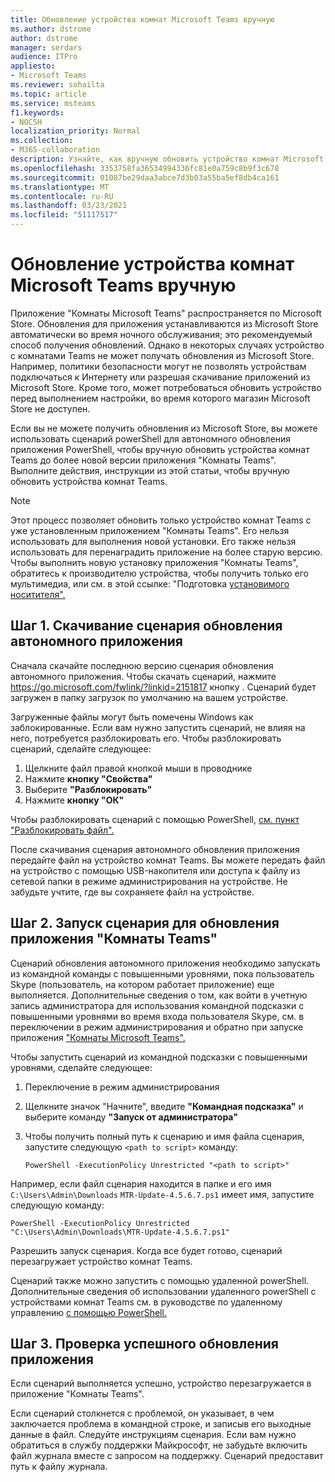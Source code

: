 ```yaml
---
title: Обновление устройства комнат Microsoft Teams вручную
ms.author: dstrome
author: dstrome
manager: serdars
audience: ITPro
appliesto:
- Microsoft Teams
ms.reviewer: sohailta
ms.topic: article
ms.service: msteams
f1.keywords:
- NOCSH
localization_priority: Normal
ms.collection:
- M365-collaboration
description: Узнайте, как вручную обновить устройство комнат Microsoft Teams до определенной версии.
ms.openlocfilehash: 3353758fa36534994336fc81e0a759c8b9f3c678
ms.sourcegitcommit: 01087be29daa3abce7d3b03a55ba5ef8db4ca161
ms.translationtype: MT
ms.contentlocale: ru-RU
ms.lasthandoff: 03/23/2021
ms.locfileid: "51117517"
---
```

# <a name="manually-update-a-microsoft-teams-rooms-device"></a>Обновление устройства комнат Microsoft Teams вручную

Приложение "Комнаты Microsoft Teams" распространяется по Microsoft Store. Обновления для приложения устанавливаются из Microsoft Store автоматически во время ночного обслуживания; это рекомендуемый способ получения обновлений. Однако в некоторых случаях устройство с комнатами Teams не может получать обновления из Microsoft Store. Например, политики безопасности могут не позволять устройствам подключаться к Интернету или разрешая скачивание приложений из Microsoft Store. Кроме того, может потребоваться обновить устройство перед выполнением настройки, во время которого магазин Microsoft Store не доступен.

Если вы не можете получить обновления из Microsoft Store, вы можете использовать сценарий powerShell для автономного обновления приложения PowerShell, чтобы вручную обновить устройства комнат Teams до более новой версии приложения "Комнаты Teams". Выполните действия, инструкции из этой статьи, чтобы вручную обновить устройства комнат Teams.

> [!NOTE]
> Этот процесс позволяет обновить только устройство комнат Teams с уже установленным приложением "Комнаты Teams". Его нельзя использовать для выполнения новой установки. Его также нельзя использовать для перенаградить приложение на более старую версию. Чтобы выполнить новую установку приложения "Комнаты Teams", обратитесь к производителю устройства, чтобы получить только его мультимедиа, или см. в этой ссылке: "Подготовка [установимого носитителя".](console.md#prepare-the-installation-media)

## <a name="step-1-download-the-offline-app-update-script"></a>Шаг 1. Скачивание сценария обновления автономного приложения

Сначала скачайте последнюю версию сценария обновления автономного приложения. Чтобы скачать сценарий, нажмите <https://go.microsoft.com/fwlink/?linkid=2151817> кнопку . Сценарий будет загружен в папку загрузок по умолчанию на вашем устройстве.

Загруженные файлы могут быть помечены Windows как заблокированные. Если вам нужно запустить сценарий, не влияя на него, потребуется разблокировать его. Чтобы разблокировать сценарий, сделайте следующее:

1. Щелкните файл правой кнопкой мыши в проводнике
2. Нажмите **кнопку "Свойства"**
3. Выберите **"Разблокировать"**
4. Нажмите **кнопку "ОК"**

Чтобы разблокировать сценарий с помощью PowerShell, [см. пункт "Разблокировать файл".](/powershell/module/microsoft.powershell.utility/unblock-file?view=powershell-7.1)

После скачивания сценария автономного обновления приложения передайте файл на устройство комнат Teams. Вы можете передать файл на устройство с помощью USB-накопителя или доступа к файлу из сетевой папки в режиме администрирования на устройстве. Не забудьте учтите, где вы сохраняете файл на устройстве.

## <a name="step-2-run-the-script-to-update-the-teams-rooms-app"></a>Шаг 2. Запуск сценария для обновления приложения "Комнаты Teams"

Сценарий обновления автономного приложения необходимо запускать из командной команды с повышенными уровнями, пока пользователь Skype (пользователь, на котором работает приложение) еще выполняется. Дополнительные сведения о том, как войти в учетную запись администратора для использования командной подсказки с повышенными уровнями во время входа пользователя Skype, см. в переключении в режим администрирования и обратно при запуске приложения ["Комнаты Microsoft Teams".](rooms-operations.md#switching-to-admin-mode-and-back-when-the-microsoft-teams-rooms-app-is-running)

Чтобы запустить сценарий из командной подсказки с повышенными уровнями, сделайте следующее:

1. Переключение в режим администрирования
2. Щелкните значок "Начните", введите **"Командная подсказка"** и выберите команду **"Запуск от администратора"**
3. Чтобы получить полный путь к сценарию и имя файла сценария, запустите следующую `<path to script>` команду:

    ```console
    PowerShell -ExecutionPolicy Unrestricted "<path to script>"
    ```

Например, если файл сценария находится в папке и его имя `C:\Users\Admin\Downloads` `MTR-Update-4.5.6.7.ps1` имеет имя, запустите следующую команду:

```console
PowerShell -ExecutionPolicy Unrestricted "C:\Users\Admin\Downloads\MTR-Update-4.5.6.7.ps1"
```

Разрешить запуск сценария. Когда все будет готово, сценарий перезагружает устройство комнат Teams.

Сценарий также можно запустить с помощью удаленной powerShell. Дополнительные сведения об использовании удаленного powerShell с устройствами комнат Teams см. в руководстве по удаленному управлению [с помощью PowerShell.](rooms-operations.md#remote-management-using-powershell)

## <a name="step-3-verify-the-app-has-been-updated-successfully"></a>Шаг 3. Проверка успешного обновления приложения

Если сценарий выполняется успешно, устройство перезагружается в приложение "Комнаты Teams".

Если сценарий столкнется с проблемой, он указывает, в чем заключается проблема в командной строке, и записыв его выходные данные в файл. Следуйте инструкциям сценария. Если вам нужно обратиться в службу поддержки Майкрософт, не забудьте включить файл журнала вместе с запросом на поддержку. Сценарий предоставит путь к файлу журнала.